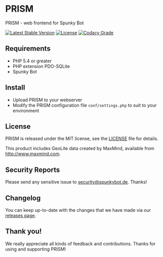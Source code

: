 # PRISM
PRISM - web frontend for Spunky Bot

[![Latest Stable Version](https://img.shields.io/badge/stable-0.9-blue.svg)](https://github.com/SpunkyBot/PRISM/releases)
[![License](https://img.shields.io/badge/license-MIT-orange.svg)](https://github.com/SpunkyBot/PRISM/blob/master/LICENSE)
[![Codacy Grade](https://api.codacy.com/project/badge/Grade/9128eca0256b43e0824f657d9d871b46)](https://www.codacy.com/app/SpunkyBot/PRISM)


## Requirements
 * PHP 5.4 or greater
 * PHP extension PDO-SQLite
 * Spunky Bot


## Install
 * Upload PRISM to your webserver
 * Modify the PRISM configuration file `conf/settings.php` to suit to your environment


## License
PRISM is released under the MIT license, see the [LICENSE](https://github.com/SpunkyBot/PRISM/blob/master/LICENSE) file for details.

This product includes GeoLite data created by MaxMind, available from http://www.maxmind.com.


## Security Reports
Please send any sensitive issue to security@spunkybot.de. Thanks!


## Changelog
You can keep up-to-date with the changes that we have made via our [releases page](https://github.com/SpunkyBot/PRISM/releases).


## Thank you!
We really appreciate all kinds of feedback and contributions. Thanks for using and supporting PRISM!
